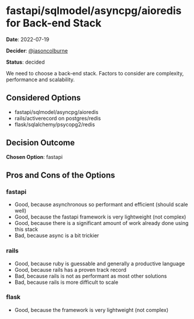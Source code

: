 # fastapi/sqlmodel/asyncpg/aioredis for Back-end Stack

**Date**: 2022-07-19

**Decider**: [@jasoncolburne](https://github.com/jasoncolburne)

**Status**: decided

We need to choose a back-end stack. Factors to consider are complexity, performance and scalability.


## Considered Options
- fastapi/sqlmodel/asyncpg/aioredis
- rails/activerecord on postgres/redis
- flask/sqlalchemy/psycopg2/redis

## Decision Outcome

**Chosen Option**: fastapi

## Pros and Cons of the Options

### fastapi
- Good, because asynchronous so performant and efficient (should scale well)
- Good, because the fastapi framework is very lightweight (not complex)
- Good, because there is a significant amount of work already done using this stack
- Bad, because async is a bit trickier

### rails
- Good, because ruby is guessable and generally a productive language
- Good, because rails has a proven track record
- Bad, because rails is not as performant as most other solutions
- Bad, because rails is more difficult to scale

### flask
- Good, because the framework is very lightweight (not complex)